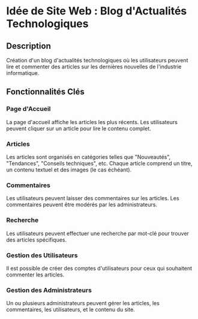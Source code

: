 # Idée de Site Web : Blog d'Actualités Technologiques

## Description 

Création d'un blog d'actualités technologiques où les utilisateurs peuvent lire et commenter des articles sur les dernières nouvelles de l'industrie informatique.

## Fonctionnalités Clés

### Page d'Accueil 

La page d'accueil affiche les articles les plus récents. Les utilisateurs peuvent cliquer sur un article pour lire le contenu complet.

### Articles

Les articles sont organisés en catégories telles que "Nouveautés", "Tendances", "Conseils techniques", etc. Chaque article comprend un titre, un contenu textuel et des images (le cas échéant).

### Commentaires

Les utilisateurs peuvent laisser des commentaires sur les articles. Les commentaires peuvent être modérés par les administrateurs.

### Recherche

Les utilisateurs peuvent effectuer une recherche par mot-clé pour trouver des articles spécifiques.

### Gestion des Utilisateurs

Il est possible de créer des comptes d'utilisateurs pour ceux qui souhaitent commenter les articles.

### Gestion des Administrateurs

Un ou plusieurs administrateurs peuvent gérer les articles, les commentaires, les utilisateurs, et le contenu du site.

